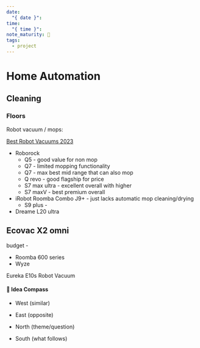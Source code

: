 ```yaml
---
date:
  "{ date }": 
time:
  "{ time }": 
note_maturity: 🌱
tags:
  - project
---
```

# Home Automation

## Cleaning

### Floors 

Robot vacuum / mops:

[Best Robot Vacuums 2023](https://www.youtube.com/watch?v=ccFspGr1SIQ)
- Roborock
	- Q5 - good value for non mop
	- Q7 - limited mopping functionality 
	- Q7 - max best mid range that can also mop
	- Q revo - good flagship for price
	- S7 max ultra - excellent overall with higher 
	- S7 maxV - best premium overall
- iRobot Roomba Combo J9+ - just lacks automatic mop cleaning/drying
	- S9 plus - 
- Dreame L20 ultra 

Ecovac X2 omni
- 

budget - 
- Roomba 600 series 
- Wyze

Eureka E10s Robot Vacuum







#### 🧭  Idea Compass
- West  (similar) 

- East (opposite)

- North (theme/question)

- South (what follows)
